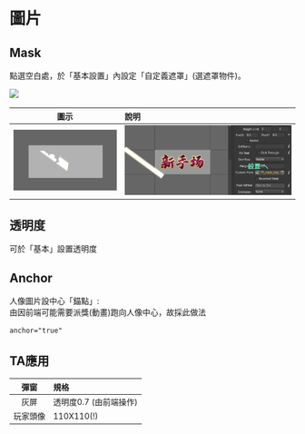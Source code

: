 # 圖片

## Mask

點選空白處，於「基本設置」內設定「自定義遮罩」\(選遮罩物件\)。

![](.gitbook/assets/oct-08-2019-16-30-52.gif)

| 圖示 | 說明 |
| :---: | :--- |
| ![](.gitbook/assets/screen-shot-2019-10-23-at-13.26.18.png) | ![](.gitbook/assets/screen-shot-2019-10-23-at-13.25.57.png) |

## 透明度

可於「基本」設置透明度

## Anchor

人像圖片設中心「錨點」:  
由因前端可能需要派獎\(動畫\)跑向人像中心，故採此做法

```text
anchor="true"
```

## TA應用

| 彈窗 | 規格 |
| :---: | :--- |
| 灰屏 | 透明度0.7 \(由前端操作\) |
| 玩家頭像 | 110X110\(!\) |

